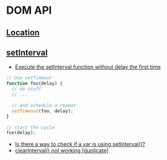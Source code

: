 # DOM API

## [Location](https://developer.mozilla.org/en-US/docs/Web/API/Location)

## [setInterval](https://developer.mozilla.org/en-US/docs/Web/API/setInterval)

- [Execute the setInterval function without delay the first time](time)

```js
// Use setTimeout
function foo(delay) {
  // do stuff
  // ...

  // and schedule a repeat
  setTimeout(foo, delay);
}

// start the cycle
foo(delay);
```

- [Is there a way to check if a var is using setInterval()?](https://stackoverflow.com/questions/2679141/is-there-a-way-to-check-if-a-var-is-using-setinterval)
- [clearInterval() not working [duplicate]](https://stackoverflow.com/questions/14666924/clearinterval-not-working)
